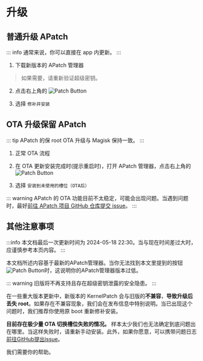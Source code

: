 # 升级

## 普通升级 APatch

::: info
通常来说，你可以直接在 app 内更新。
:::

1. 下载新版本的 APatch 管理器

> 如果需要，请重新验证超级密钥。

2. 点击右上角的 ![Patch Button](/PButton.png)  

3. 选择 `修补并安装`

## OTA 升级保留 APatch

::: tip
APatch 的保 root OTA 升级与 Magisk 保持一致。
:::

1. 正常 OTA 流程

2. 在 OTA 更新安装完成时(提示重启时)，打开 APatch 管理器，点击右上角的 ![Patch Button](/PButton.png)  

3. 选择 `安装到未使用的槽位（OTA后）`

::: warning
APatch 的 OTA 功能目前不太稳定，可能会出现问题。当遇到问题时，最好[前往 APatch 项目 GitHub 仓库提交 issue](https://github.com/bmax121/APatch/issues/new/choose)。
:::

## 其他注意事项

:::info
本文档最后一次更新时间为 2024-05-18 22:30。当与现在时间差过大时，应谨慎参考本页内容。
:::

本文档所述内容基于最新的APatch管理器。当你无法找到本文里提到的按钮![Patch Button](/PButton.png)时，这说明你的APatch管理器版本过低。

::: warning
旧版将不再支持且存在超级密钥泄露的安全隐患。
:::

在一些重大版本更新中，新版本的 KernelPatch 会与旧版的**不兼容**，**导致升级后丢失 root**。如果存在不兼容现象，我们会在发布信息中特别说明。当已出现这个问题时，我们推荐你使用原 boot 重新修补安装。

**目前存在极少量 OTA 切换槽位失败的情况。** 样本太少我们也无法确定到底问题出在哪里。当这样失败时，请重新手动安装。此外，如果你愿意，可以携带问题日志[前往GitHub提出issue](https://github.com/bmax121/APatch/issues/new/choose)。

我们需要你的帮助。
